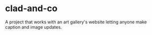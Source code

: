 clad-and-co
===========

A project that works with an art gallery's website letting anyone make caption and image updates.

